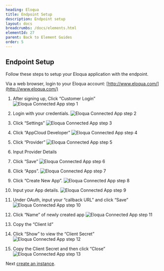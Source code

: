 ```yaml
---
heading: Eloqua
title: Endpoint Setup
description: Endpoint setup
layout: docs
breadcrumbs: /docs/elements.html
elementId: 27
parent: Back to Element Guides
order: 5
---
```


## Endpoint Setup

Follow these steps to setup your Eloqua application with the endpoint.

Via a web browser, login to your Eloqua account:
[http://www.eloqua.com/](http://www.eloqua.com/)

1. After signing up, Click “Customer Login”
![Eloqua Connected App step 1](http://cloud-elements.com/wp-content/uploads/2015/01/EloquaAPI1.png)

2. Login with your credentials.
![Eloqua Connected App step 2](http://cloud-elements.com/wp-content/uploads/2015/01/EloquaAPI2.png)

3. Click “Settings”
![Eloqua Connected App step 3](http://cloud-elements.com/wp-content/uploads/2015/01/EloquaAPI3.png)

4. Click “AppCloud Developer”
![Eloqua Connected App step 4](http://cloud-elements.com/wp-content/uploads/2015/01/EloquaAPI4.png)

5. Click “Provider”
![Eloqua Connected App step 5](http://cloud-elements.com/wp-content/uploads/2015/01/EloquaAPIProvider.png)

6. Input Provider Details

7. Click “Save”
![Eloqua Connected App step 6](http://cloud-elements.com/wp-content/uploads/2015/01/EloquaAPIProvider2.png)

8. Click “Apps”.
![Eloqua Connected App step 7](http://cloud-elements.com/wp-content/uploads/2015/01/EloquaAPI5.png)

9. Click “Create New App”.
![Eloqua Connected App step 8](http://cloud-elements.com/wp-content/uploads/2015/01/EloquaAPI6.png)

10. Input your App details. ![Eloqua Connected App step 9](http://cloud-elements.com/wp-content/uploads/2015/01/EloquaAPI7.png)

11. Under OAuth, input your “callback URL” and click “Save”
![Eloqua Connected App step 10](http://cloud-elements.com/wp-content/uploads/2015/01/EloquaAPI8.png)

12. Click “Name” of newly created app
![Eloqua Connected App step 11](http://cloud-elements.com/wp-content/uploads/2015/01/EloquaAPI9.png)

13. Copy the “Client Id”

14. Click “Show” to view the “Client Secret”
![Eloqua Connected App step 12](http://cloud-elements.com/wp-content/uploads/2015/01/EloquaAPI10.png)

15. Copy the Client Secret and then click “Close”
![Eloqua Connected App step 13](http://cloud-elements.com/wp-content/uploads/2015/01/EloquaAPI11.png)

Next [create an instance](eloqua-create-instance.html).
